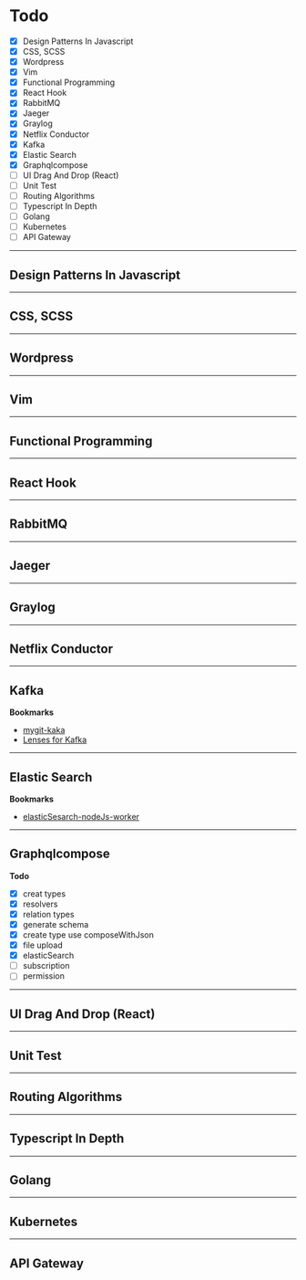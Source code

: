 # Todo

- [x] Design Patterns In Javascript
- [x] CSS, SCSS
- [x] Wordpress
- [x] Vim
- [x] Functional Programming
- [x] React Hook
- [x] RabbitMQ
- [x] Jaeger
- [x] Graylog
- [x] Netflix Conductor
- [x] Kafka
- [x] Elastic Search
- [x] Graphqlcompose
- [ ] UI Drag And Drop (React)
- [ ] Unit Test
- [ ] Routing Algorithms
- [ ] Typescript In Depth
- [ ] Golang
- [ ] Kubernetes
- [ ] API Gateway

---

## Design Patterns In Javascript

---

## CSS, SCSS

---

## Wordpress

---

## Vim

---

## Functional Programming

---

## React Hook

---

## RabbitMQ

---

## Jaeger

---

## Graylog

---

## Netflix Conductor

---

## Kafka

<b>Bookmarks</b>

- [mygit-kaka](https://github.com/wudtichaikarun/kafka)
- [Lenses for Kafka](https://docs.lenses.io/overview/lenses-kafka.html)

---

## Elastic Search

<b>Bookmarks</b>

- [elasticSesarch-nodeJs-worker](https://gitlab.com/sendit-th/4pl-fleet-es-worker)

---

## Graphqlcompose

<b>Todo</b>

- [x] creat types
- [x] resolvers
- [x] relation types
- [x] generate schema
- [x] create type use composeWithJson
- [x] file upload
- [x] elasticSearch
- [ ] subscription
- [ ] permission

---

## UI Drag And Drop (React)

---

## Unit Test

---

## Routing Algorithms

---

## Typescript In Depth

---

## Golang

---

## Kubernetes

---

## API Gateway

